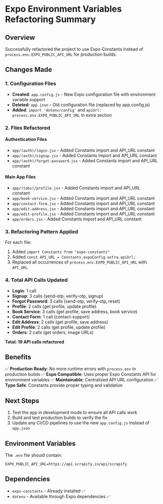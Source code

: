 # Expo Environment Variables Refactoring Summary

## Overview
Successfully refactored the project to use Expo Constants instead of `process.env.EXPO_PUBLIC_API_URL` for production builds.

## Changes Made

### 1. Configuration Files
- **Created**: `app.config.js` - New Expo configuration file with environment variable support
- **Deleted**: `app.json` - Old configuration file (replaced by app.config.js)
- **Added**: `import 'dotenv/config'` and `apiUrl: process.env.EXPO_PUBLIC_API_URL` in extra section

### 2. Files Refactored

#### Authentication Files
- `app/(auth)/login.jsx` - Added Constants import and API_URL constant
- `app/(auth)/signup.jsx` - Added Constants import and API_URL constant  
- `app/(auth)/forgot-password.jsx` - Added Constants import and API_URL constant

#### Main App Files
- `app/(tabs)/profile.jsx` - Added Constants import and API_URL constant
- `app/book-service.jsx` - Added Constants import and API_URL constant
- `app/contact-form.jsx` - Added Constants import and API_URL constant
- `app/edit-address.jsx` - Added Constants import and API_URL constant
- `app/edit-profile.jsx` - Added Constants import and API_URL constant
- `app/orders.jsx` - Added Constants import and API_URL constant

### 3. Refactoring Pattern Applied
For each file:
1. Added `import Constants from "expo-constants"`
2. Added `const API_URL = Constants.expoConfig.extra.apiUrl;`
3. Replaced all occurrences of `process.env.EXPO_PUBLIC_API_URL` with `API_URL`

### 4. Total API Calls Updated
- **Login**: 1 call
- **Signup**: 3 calls (send-otp, verify-otp, signup)
- **Forgot Password**: 3 calls (send-otp, verify-otp, reset)
- **Profile**: 2 calls (get profile, update profile)
- **Book Service**: 3 calls (get profile, save address, book service)
- **Contact Form**: 1 call (contact-support)
- **Edit Address**: 2 calls (get profile, save address)
- **Edit Profile**: 2 calls (get profile, update profile)
- **Orders**: 2 calls (get orders, image URLs)

**Total: 19 API calls refactored**

## Benefits
✅ **Production Ready**: No more runtime errors with `process.env` in production builds
✅ **Expo Compatible**: Uses proper Expo Constants API for environment variables
✅ **Maintainable**: Centralized API URL configuration
✅ **Type Safe**: Constants provide proper typing and validation

## Next Steps
1. Test the app in development mode to ensure all API calls work
2. Build and test production builds to verify the fix
3. Update any CI/CD pipelines to use the new `app.config.js` instead of `app.json`

## Environment Variables
The `.env` file should contain:
```
EXPO_PUBLIC_API_URL=https://api.scrapify.in/api/scrapify
```

## Dependencies
- `expo-constants` - Already installed ✅
- `dotenv` - Available through Expo dependencies ✅ 